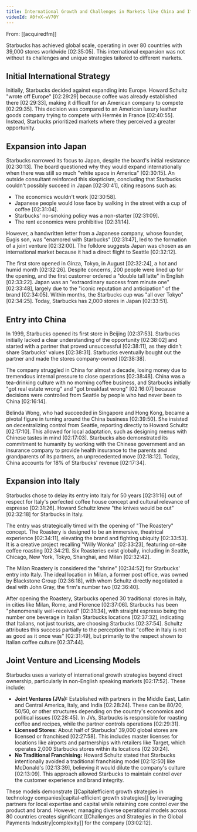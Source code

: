 ```yaml
---
title: International Growth and Challenges in Markets like China and Italy
videoId: A0fvX-wV70Y
---
```


From: [[acquiredfm]] <br/> 

Starbucks has achieved global scale, operating in over 80 countries with 39,000 stores worldwide <a class="yt-timestamp" data-t="02:35:05">[02:35:05]</a>. This international expansion was not without its challenges and unique strategies tailored to different markets.

## Initial International Strategy

Initially, Starbucks decided against expanding into Europe. Howard Schultz "wrote off Europe" <a class="yt-timestamp" data-t="02:29:29">[02:29:29]</a> because coffee was already established there <a class="yt-timestamp" data-t="02:29:33">[02:29:33]</a>, making it difficult for an American company to compete <a class="yt-timestamp" data-t="02:29:35">[02:29:35]</a>. This decision was compared to an American luxury leather goods company trying to compete with Hermès in France <a class="yt-timestamp" data-t="02:40:55">[02:40:55]</a>. Instead, Starbucks prioritized markets where they perceived a greater opportunity.

## Expansion into Japan

Starbucks narrowed its focus to Japan, despite the board's initial resistance <a class="yt-timestamp" data-t="02:30:13">[02:30:13]</a>. The board questioned why they would expand internationally when there was still so much "white space in America" <a class="yt-timestamp" data-t="02:30:15">[02:30:15]</a>. An outside consultant reinforced this skepticism, concluding that Starbucks couldn't possibly succeed in Japan <a class="yt-timestamp" data-t="02:30:41">[02:30:41]</a>, citing reasons such as:
*   The economics wouldn't work <a class="yt-timestamp" data-t="02:30:58">[02:30:58]</a>.
*   Japanese people would lose face by walking in the street with a cup of coffee <a class="yt-timestamp" data-t="02:31:04">[02:31:04]</a>.
*   Starbucks' no-smoking policy was a non-starter <a class="yt-timestamp" data-t="02:31:09">[02:31:09]</a>.
*   The rent economics were prohibitive <a class="yt-timestamp" data-t="02:31:14">[02:31:14]</a>.

However, a handwritten letter from a Japanese company, whose founder, Eugis son, was "enamored with Starbucks" <a class="yt-timestamp" data-t="02:31:47">[02:31:47]</a>, led to the formation of a joint venture <a class="yt-timestamp" data-t="02:32:00">[02:32:00]</a>. The folklore suggests Japan was chosen as an international market because it had a direct flight to Seattle <a class="yt-timestamp" data-t="02:32:12">[02:32:12]</a>.

The first store opened in Ginza, Tokyo, in August <a class="yt-timestamp" data-t="02:32:24">[02:32:24]</a>, a hot and humid month <a class="yt-timestamp" data-t="02:32:26">[02:32:26]</a>. Despite concerns, 200 people were lined up for the opening, and the first customer ordered a "double tall latte" in English <a class="yt-timestamp" data-t="02:33:22">[02:33:22]</a>. Japan was an "extraordinary success from minute one" <a class="yt-timestamp" data-t="02:33:48">[02:33:48]</a>, largely due to the "iconic reputation and anticipation" of the brand <a class="yt-timestamp" data-t="02:34:05">[02:34:05]</a>. Within months, the Starbucks cup was "all over Tokyo" <a class="yt-timestamp" data-t="02:34:25">[02:34:25]</a>. Today, Starbucks has 2,000 stores in Japan <a class="yt-timestamp" data-t="02:33:51">[02:33:51]</a>.

## Entry into China

In 1999, Starbucks opened its first store in Beijing <a class="yt-timestamp" data-t="02:37:53">[02:37:53]</a>. Starbucks initially lacked a clear understanding of the opportunity <a class="yt-timestamp" data-t="02:38:02">[02:38:02]</a> and started with a partner that proved unsuccessful <a class="yt-timestamp" data-t="02:38:11">[02:38:11]</a>, as they didn't share Starbucks' values <a class="yt-timestamp" data-t="02:38:31">[02:38:31]</a>. Starbucks eventually bought out the partner and made the stores company-owned <a class="yt-timestamp" data-t="02:38:38">[02:38:38]</a>.

The company struggled in China for almost a decade, losing money due to tremendous internal pressure to close operations <a class="yt-timestamp" data-t="02:38:48">[02:38:48]</a>. China was a tea-drinking culture with no morning coffee business, and Starbucks initially "got real estate wrong" and "got breakfast wrong" <a class="yt-timestamp" data-t="02:16:07">[02:16:07]</a> because decisions were controlled from Seattle by people who had never been to China <a class="yt-timestamp" data-t="02:16:14">[02:16:14]</a>.

Belinda Wong, who had succeeded in Singapore and Hong Kong, became a pivotal figure in turning around the China business <a class="yt-timestamp" data-t="02:39:50">[02:39:50]</a>. She insisted on decentralizing control from Seattle, reporting directly to Howard Schultz <a class="yt-timestamp" data-t="02:17:10">[02:17:10]</a>. This allowed for local adaptation, such as designing menus with Chinese tastes in mind <a class="yt-timestamp" data-t="02:17:03">[02:17:03]</a>. Starbucks also demonstrated its commitment to humanity by working with the Chinese government and an insurance company to provide health insurance to the parents and grandparents of its partners, an unprecedented move <a class="yt-timestamp" data-t="02:18:12">[02:18:12]</a>. Today, China accounts for 18% of Starbucks' revenue <a class="yt-timestamp" data-t="02:17:34">[02:17:34]</a>.

## Expansion into Italy

Starbucks chose to delay its entry into Italy for 50 years <a class="yt-timestamp" data-t="02:31:16">[02:31:16]</a> out of respect for Italy's perfected coffee house concept and cultural relevance of espresso <a class="yt-timestamp" data-t="02:31:26">[02:31:26]</a>. Howard Schultz knew "the knives would be out" <a class="yt-timestamp" data-t="02:32:18">[02:32:18]</a> for Starbucks in Italy.

The entry was strategically timed with the opening of "The Roastery" concept. The Roastery is designed to be an immersive, theatrical experience <a class="yt-timestamp" data-t="02:34:11">[02:34:11]</a>, elevating the brand and fighting ubiquity <a class="yt-timestamp" data-t="02:33:53">[02:33:53]</a>. It is a creative project recalling "Willy Wonka" <a class="yt-timestamp" data-t="02:33:23">[02:33:23]</a>, featuring on-site coffee roasting <a class="yt-timestamp" data-t="02:34:21">[02:34:21]</a>. Six Roasteries exist globally, including in Seattle, Chicago, New York, Tokyo, Shanghai, and Milan <a class="yt-timestamp" data-t="02:32:42">[02:32:42]</a>.

The Milan Roastery is considered the "shrine" <a class="yt-timestamp" data-t="02:34:52">[02:34:52]</a> for Starbucks' entry into Italy. The ideal location in Milan, a former post office, was owned by Blackstone Group <a class="yt-timestamp" data-t="02:36:18">[02:36:18]</a>, with whom Schultz directly negotiated a deal with John Gray, the firm's number two <a class="yt-timestamp" data-t="02:36:40">[02:36:40]</a>.

After opening the Roastery, Starbucks opened 30 traditional stores in Italy, in cities like Milan, Rome, and Florence <a class="yt-timestamp" data-t="02:37:06">[02:37:06]</a>. Starbucks has been "phenomenally well-received" <a class="yt-timestamp" data-t="02:31:34">[02:31:34]</a>, with straight espresso being the number one beverage in Italian Starbucks locations <a class="yt-timestamp" data-t="02:37:32">[02:37:32]</a>, indicating that Italians, not just tourists, are choosing Starbucks <a class="yt-timestamp" data-t="02:37:54">[02:37:54]</a>. Schultz attributes this success partially to the perception that "coffee in Italy is not as good as it once was" <a class="yt-timestamp" data-t="02:31:49">[02:31:49]</a>, but primarily to the respect shown to Italian coffee culture <a class="yt-timestamp" data-t="02:37:44">[02:37:44]</a>.

## Joint Venture and Licensing Models

Starbucks uses a variety of international growth strategies beyond direct ownership, particularly in non-English speaking markets <a class="yt-timestamp" data-t="02:17:52">[02:17:52]</a>. These include:
*   **Joint Ventures (JVs):** Established with partners in the Middle East, Latin and Central America, Italy, and India <a class="yt-timestamp" data-t="02:28:24">[02:28:24]</a>. These can be 80/20, 50/50, or other structures depending on the country's economics and political issues <a class="yt-timestamp" data-t="02:28:45">[02:28:45]</a>. In JVs, Starbucks is responsible for roasting coffee and recipes, while the partner controls operations <a class="yt-timestamp" data-t="02:29:31">[02:29:31]</a>.
*   **Licensed Stores:** About half of Starbucks' 39,000 global stores are licensed or franchised <a class="yt-timestamp" data-t="02:27:58">[02:27:58]</a>. This includes master licenses for locations like airports and partnerships with retailers like Target, which operates 2,000 Starbucks stores within its locations <a class="yt-timestamp" data-t="02:30:24">[02:30:24]</a>.
*   **No Traditional Franchising:** Howard Schultz stated that Starbucks intentionally avoided a traditional franchising model <a class="yt-timestamp" data-t="02:12:50">[02:12:50]</a> like McDonald's <a class="yt-timestamp" data-t="02:13:39">[02:13:39]</a>, believing it would dilute the company's culture <a class="yt-timestamp" data-t="02:13:09">[02:13:09]</a>. This approach allowed Starbucks to maintain control over the customer experience and brand integrity.

These models demonstrate [[Capitalefficient growth strategies in technology companies|capital-efficient growth strategies]] by leveraging partners for local expertise and capital while retaining core control over the product and brand. However, managing diverse operational models across 80 countries creates significant [[Challenges and Strategies in the Global Payments Industry|complexity]] for the company <a class="yt-timestamp" data-t="03:02:12">[03:02:12]</a>.